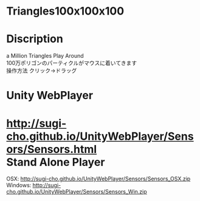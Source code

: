 # Triangles100x100x100
Discription
==
a Million Triangles Play Around  
100万ポリゴンのパーティクルがマウスに着いてきます  
操作方法 クリック→ドラッグ

Unity WebPlayer
==
http://sugi-cho.github.io/UnityWebPlayer/Sensors/Sensors.html  
Stand Alone Player
==
OSX: http://sugi-cho.github.io/UnityWebPlayer/Sensors/Sensors_OSX.zip  
Windows: http://sugi-cho.github.io/UnityWebPlayer/Sensors/Sensors_Win.zip
